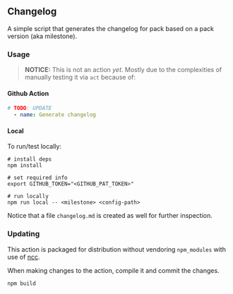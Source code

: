 ## Changelog

A simple script that generates the changelog for pack based on a pack version (aka milestone).

### Usage

> **NOTICE:** This is not an action _yet_. Mostly due to the complexities of manually testing it via `act` because of: 

#### Github Action

```yaml
# TODO: UPDATE
  - name: Generate changelog
```

#### Local

To run/test locally:

```shell script
# install deps
npm install

# set required info
export GITHUB_TOKEN="<GITHUB_PAT_TOKEN>"

# run locally
npm run local -- <milestone> <config-path>
```

Notice that a file `changelog.md` is created as well for further inspection.


### Updating

This action is packaged for distribution without vendoring `npm_modules` with use of [ncc](https://github.com/vercel/ncc).

When making changes to the action, compile it and commit the changes.

```shell script
npm build
```